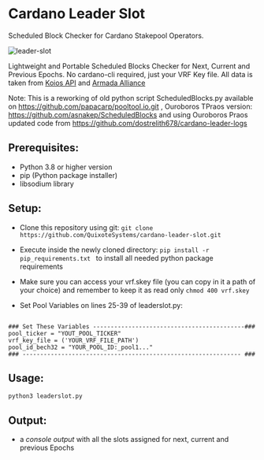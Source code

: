 # Cardano Leader Slot
Scheduled Block Checker for Cardano Stakepool Operators. 

![leader-slot](https://user-images.githubusercontent.com/82296005/196404189-f0b41e84-2996-4772-ab0e-d1ab80935a5c.png)


Lightweight and Portable Scheduled Blocks Checker for Next, Current and Previous Epochs.
No cardano-cli required, just your VRF Key file. All data is taken from [Koios API](https://www.koios.rest/) and [Armada Alliance](https://armada-alliance.com/)

Note: This is a reworking of old python script ScheduledBlocks.py 
available on https://github.com/papacarp/pooltool.io.git , Ouroboros TPraos version: https://github.com/asnakep/ScheduledBlocks and using Ouroboros Praos updated code from https://github.com/dostrelith678/cardano-leader-logs


## Prerequisites:
- Python 3.8 or higher version
- pip (Python package installer)
- libsodium library

## Setup:

- Clone this repository using git: ``` git clone https://github.com/QuixoteSystems/cardano-leader-slot.git ```
- Execute inside the newly cloned directory: ```pip install -r pip_requirements.txt ```  to install all needed python package requirements
- Make sure you can access your vrf.skey file (you can copy in it a path of your choice) and remember to keep it as read only ``` chmod 400 vrf.skey ```

- Set Pool Variables on lines 25-39 of leaderslot.py:

~~~

### Set These Variables -------------------------------------------###
pool_ticker = "YOUT_POOL_TICKER"
vrf_key_file = ('YOUR_VRF_FILE_PATH')
pool_id_bech32 = "YOUR_POOL_ID:_pool1..."
### -------------------------------------------------------------- ###
~~~


## Usage:

``` python3 leaderslot.py ```


## Output: 
- a *console output* with all the slots assigned for next, current and previous Epochs
